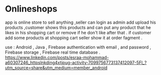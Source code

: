 # Onlineshops
app is online store to sell anything
,seller can login as admin add upload his products 
,customer shows  this products and can put any product 
that he likes in his shopping cart or remove if he don't like after that .
if customer add some products at shopping cart seller show it at order fagment .

use :
Android ,
Java ,
Firebase authentication with email , and password ,
Firebase storage ,
Firebase real time database .
https://www.linkedin.com/posts/esraa-mohammad-a60307246_httpslnkding4xtjpug-activity-7099756773137412097-5Fl_?utm_source=share&utm_medium=member_android
